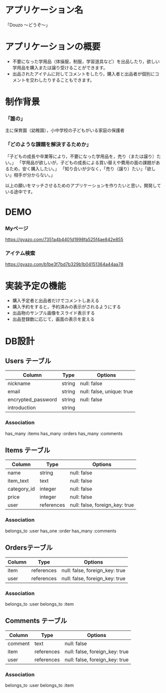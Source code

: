 # アプリケーション名

   「Douzo 〜どうぞ〜」

# アプリケーションの概要
 - 不要になった学用品（体操服，制服，学習道具など）を出品したり，欲しい学用品を購入または譲り受けることができます。
 - 出品されたアイテムに対してコメントをしたり，購入者と出品者が個別にコメントを交わしたりすることもできます。

# 制作背景
 ### 「誰の」
  主に保育園（幼稚園），小中学校の子どもがいる家庭の保護者

 ### 「どのような課題を解決するためか」
 「子どもの成長や卒業等により，不要になった学用品を，売り（または譲り）たい。」
 「学用品が欲しいが，子どもの成長による買い替えや費用の面の課題があるため，安く購入したい。」
 「知り合いが少なく，「売り（譲り）たい」「欲しい」相手が分からない。」

 以上の願いをマッチさせるためのアプリケーションを作りたいと思い，開発している途中です。

# DEMO
 ### Myページ
 https://gyazo.com/7351a4b4401d1998fa525f4ae842e855

 ### アイテム検索
 https://gyazo.com/b1be3f7bd7b329b1b04151364a44aa78

# 実装予定の機能
 - 購入予定者と出品者だけでコメントしあえる
 - 購入予約をすると，予約済みの表示がされるようにする
 - 出品物のサンプル画像をスライド表示する
 - 出品登録数に応じて，画面の表示を変える

# DB設計

## Users テーブル 

| Column               | Type    | Options                   |
| -------------------- | ------- | ------------------------- |   
| nickname             | string  | null: false               |
| email                | string  | null: false, unique: true |
| encrypted_password   | string  | null: false               |
| introduction         | string  |                           |

### Association

has_many :items
has_many :orders
has_many :comments



## Items テーブル 

| Column          | Type         | Options                        |
| --------------- | ------------ | ------------------------------ |   
| name            | string       | null: false                    |
| item_text       | text         | null: false                    |
| category_id     | integer      | null: false                    |
| price           | integer      | null: false                    |
| user            | references   | null: false, foreign_key: true |

### Association

belongs_to :user
has_one :order
has_many :comments



##  Ordersテーブル 

| Column     | Type        | Options                        |
| ---------- | ----------- | ------------------------------ |   
| item       | references  | null: false, foreign_key: true |
| user       | references  | null: false, foreign_key: true |

### Association

belongs_to :user
belongs_to :item



## Comments テーブル 

| Column               | Type        | Options                        |
| -------------------- | ----------- | ------------------------------ |   
| comment              | text        | null: false                    |
| item                 | references  | null: false, foreign_key: true |
| user                 | references  | null: false, foreign_key: true |

### Association

belongs_to :user
belongs_to :item